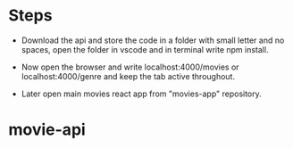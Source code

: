 # Steps 
- Download the api and store the code in a folder with small letter and no spaces, open the folder in vscode and in terminal write npm install.

- Now open the browser and write localhost:4000/movies or localhost:4000/genre and keep the tab active throughout.

- Later open main movies react app from "movies-app" repository.





# movie-api

